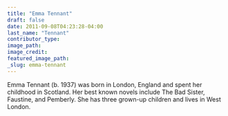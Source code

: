 ```yaml
---
title: "Emma Tennant"
draft: false
date: 2011-09-08T04:23:28-04:00
last_name: "Tennant"
contributor_type:
image_path:
image_credit:
featured_image_path:
_slug: emma-tennant
---
```


Emma Tennant (b. 1937) was born in London, England and spent her childhood in Scotland. Her best known novels include The Bad Sister, Faustine, and Pemberly. She has three grown-up children and lives in West London.

